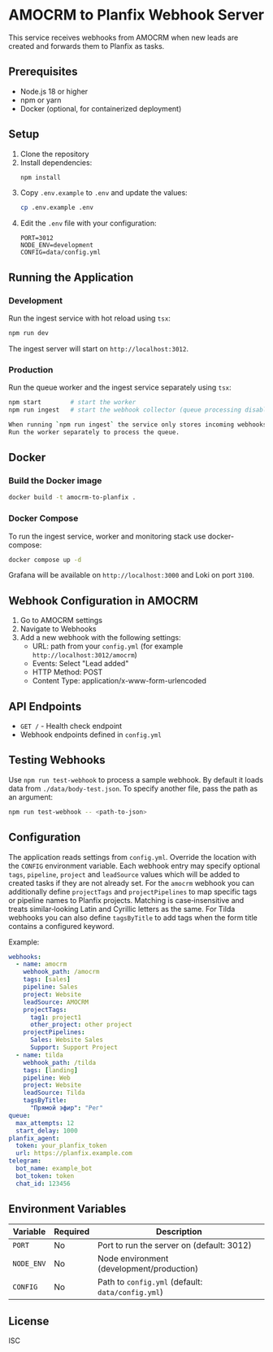# AMOCRM to Planfix Webhook Server

This service receives webhooks from AMOCRM when new leads are created and forwards them to Planfix as tasks.

## Prerequisites

- Node.js 18 or higher
- npm or yarn
- Docker (optional, for containerized deployment)

## Setup

1. Clone the repository
2. Install dependencies:
   ```bash
   npm install
   ```
3. Copy `.env.example` to `.env` and update the values:
   ```bash
   cp .env.example .env
   ```
4. Edit the `.env` file with your configuration:
   ```
   PORT=3012
   NODE_ENV=development
   CONFIG=data/config.yml
   ```

## Running the Application

### Development

Run the ingest service with hot reload using `tsx`:

```bash
npm run dev
```

The ingest server will start on `http://localhost:3012`.

### Production

Run the queue worker and the ingest service separately using `tsx`:

```bash
npm start        # start the worker
npm run ingest   # start the webhook collector (queue processing disabled)

When running `npm run ingest` the service only stores incoming webhooks.
Run the worker separately to process the queue.
```

## Docker

### Build the Docker image

```bash
docker build -t amocrm-to-planfix .
```

### Docker Compose

To run the ingest service, worker and monitoring stack use docker-compose:

```bash
docker compose up -d
```

Grafana will be available on `http://localhost:3000` and Loki on port `3100`.

## Webhook Configuration in AMOCRM

1. Go to AMOCRM settings
2. Navigate to Webhooks
3. Add a new webhook with the following settings:
   - URL: path from your `config.yml` (for example `http://localhost:3012/amocrm`)
   - Events: Select "Lead added"
   - HTTP Method: POST
   - Content Type: application/x-www-form-urlencoded

## API Endpoints

- `GET /` - Health check endpoint
 - Webhook endpoints defined in `config.yml`

## Testing Webhooks

Use `npm run test-webhook` to process a sample webhook. By default it loads data from `./data/body-test.json`.
To specify another file, pass the path as an argument:

```bash
npm run test-webhook -- <path-to-json>
```

## Configuration

The application reads settings from `config.yml`. Override the location with the `CONFIG` environment variable.
Each webhook entry may specify optional `tags`, `pipeline`, `project` and `leadSource` values which will be added to created tasks if they are not already set.
For the `amocrm` webhook you can additionally define `projectTags` and `projectPipelines` to map specific tags or pipeline names to Planfix projects. Matching is case‑insensitive and treats similar‑looking Latin and Cyrillic letters as the same.
For Tilda webhooks you can also define `tagsByTitle` to add tags when the form title contains a configured keyword.

Example:

```yml
webhooks:
  - name: amocrm
    webhook_path: /amocrm
    tags: [sales]
    pipeline: Sales
    project: Website
    leadSource: AMOCRM
    projectTags:
      tag1: project1
      other_project: other project
    projectPipelines:
      Sales: Website Sales
      Support: Support Project
  - name: tilda
    webhook_path: /tilda
    tags: [landing]
    pipeline: Web
    project: Website
    leadSource: Tilda
    tagsByTitle:
      "Прямой эфир": "Рег"
queue:
  max_attempts: 12
  start_delay: 1000
planfix_agent:
  token: your_planfix_token
  url: https://planfix.example.com
telegram:
  bot_name: example_bot
  bot_token: token
  chat_id: 123456
```

## Environment Variables

| Variable | Required | Description |
|----------|----------|-------------|
| `PORT` | No | Port to run the server on (default: 3012) |
| `NODE_ENV` | No | Node environment (development/production) |
| `CONFIG` | No | Path to `config.yml` (default: `data/config.yml`) |

## License

ISC
